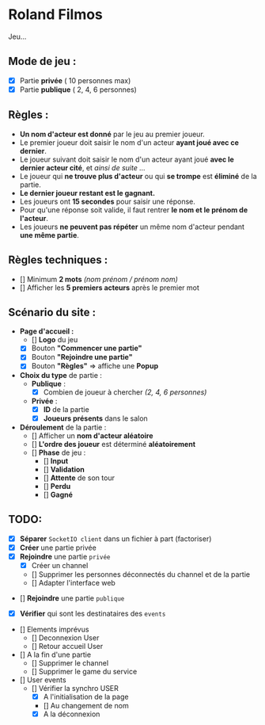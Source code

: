 # Roland Filmos

Jeu...

## Mode de jeu :
- [x] Partie **privée** ( 10 personnes max)
- [x] Partie **publique** ( 2, 4, 6 personnes)

## Règles :
- **Un nom d'acteur est donné** par le jeu au premier joueur.
- Le premier joueur doit saisir le nom d'un acteur **ayant joué avec ce dernier**.
- Le joueur suivant doit saisir le nom d'un acteur ayant joué **avec le dernier acteur cité**, et *ainsi de suite ...*
- Le joueur qui **ne trouve plus d'acteur** ou qui **se trompe** est **éliminé** de la partie.
- **Le dernier joueur restant est le gagnant.**
- Les joueurs ont **15 secondes** pour saisir une réponse.
- Pour qu'une réponse soit valide, il faut rentrer **le nom et le prénom de l'acteur**.
- Les joueurs **ne peuvent pas répéter** un même nom d'acteur pendant **une même partie**.

## Règles techniques :
- [] Minimum **2 mots** *(nom prénom / prénom nom)*
- [] Afficher les **5 premiers acteurs** après le premier mot

## Scénario du site :
- **Page d'accueil :**
    - [] **Logo** du jeu
    - [x] Bouton **"Commencer une partie"**
    - [x] Bouton **"Rejoindre une partie"**
    - [x] Bouton **"Règles"** => affiche une **Popup**
- **Choix du type** de partie :
    - **Publique** :
        - [x] Combien de joueur à chercher *(2, 4, 6 personnes)*
    - **Privée** :
        - [x] **ID** de la partie
        - [x] **Joueurs présents** dans le salon
- **Déroulement** de la partie :
    - [] Afficher un **nom d'acteur aléatoire**
    - [] **L'ordre des joueur** est déterminé **aléatoirement**
    - [] **Phase** de jeu :
        - [] **Input**
        - [] **Validation**
        - [] **Attente** de son tour
        - [] **Perdu**
        - [] **Gagné**

## TODO:
- [x] **Séparer** `SocketIO client` dans un fichier à part (factoriser)
- [x] **Créer** une partie privée
- [x] **Rejoindre** une partie `privée`
    - [x] Créer un channel
    - [] Supprimer les personnes déconnectés du channel et de la partie
    - [] Adapter l'interface web
- [] **Rejoindre** une partie `publique`
- [x] **Vérifier** qui sont les destinataires des `events`
- [] Elements imprévus
    - [] Deconnexion User
    - [] Retour accueil User
- [] A la fin d'une partie
    - [] Supprimer le channel
    - [] Supprimer le game du service
- [] User events
    - [] Vérifier la synchro USER
        - [x] A l'initialisation de la page
        - [] Au changement de nom
        - [x] A la déconnexion